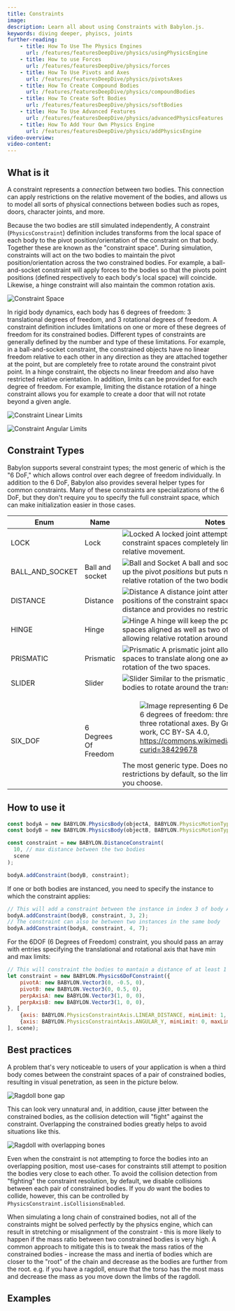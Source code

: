 ```yaml
---
title: Constraints
image: 
description: Learn all about using Constraints with Babylon.js.
keywords: diving deeper, phyiscs, joints
further-reading:
    - title: How To Use The Physics Engines
      url: /features/featuresDeepDive/physics/usingPhysicsEngine
    - title: How to use Forces
      url: /features/featuresDeepDive/physics/forces
    - title: How To Use Pivots and Axes
      url: /features/featuresDeepDive/physics/pivotsAxes
    - title: How To Create Compound Bodies
      url: /features/featuresDeepDive/physics/compoundBodies
    - title: How To Create Soft Bodies
      url: /features/featuresDeepDive/physics/softBodies
    - title: How To Use Advanced Features
      url: /features/featuresDeepDive/physics/advancedPhysicsFeatures
    - title: How To Add Your Own Physics Engine
      url: /features/featuresDeepDive/physics/addPhysicsEngine
video-overview:
video-content:
---
```


## What is it

A constraint represents a *connection* between two bodies. This connection can apply restrictions on the relative movement of the bodies, and allows us to model all sorts of physical connections between bodies such as ropes, doors, character joints, and more.

Because the two bodies are still simulated independently, A constraint (`PhysicsConstraint`) definition includes transforms from the local space of each body to the pivot position/orientation of the constraint on that body. Together these are known as the "constraint space". During simulation, constraints will act on the two bodies to maintain the pivot position/orientation across the two constrained bodies. For example, a ball-and-socket constraint will apply forces to the bodies so that the pivots point positions (defined respectively to each body's local space) will coincide. Likewise, a hinge constraint will also maintain the common rotation axis.

![Constraint Space](/img/how_to/physics/constraintbasics.png)

In rigid body dynamics, each body has 6 degrees of freedom: 3 translational degrees of freedom, and 3 rotational degrees of freedom. A constraint definition includes limitations on one or more of these degrees of freedom for its constrained bodies. Different types of constraints are generally defined by the number and type of these limitations. For example, in a ball-and-socket constraint, the constrained objects have no linear freedom relative to each other in any direction as they are attached together at the point, but are completely free to rotate around the constraint pivot point. In a hinge constraint, the objects no linear freedom and also have restricted relative orientation. In addition, limits can be provided for each degree of freedom. For example, limiting the distance rotation of a hinge constraint allows you for example to create a door that will not rotate beyond a given angle.

![Constraint Linear Limits](/img/how_to/physics/constraintlimitslinear.png)

![Constraint Angular Limits](/img/how_to/physics/constraintlimitsangular.png)

## Constraint Types

Babylon supports several constraint types; the most generic of which is the "6 DoF," which allows control over each degree of freedom individually. In addition to the 6 DoF, Babylon also provides several helper types for common constraints. Many of these constraints are specializations of the 6 DoF, but they don't require you to specify the full constraint space, which can make initialization easier in those cases.

| Enum | Name | Notes |
| --- | --- | --- |
| LOCK | Lock | ![Locked](/img/how_to/physics/locked.jpg) A locked joint attempts to keep the two constraint spaces completely lined up, allowing no relative movement. |
| BALL_AND_SOCKET  | Ball and socket| ![Ball and Socket](/img/how_to/physics/ballnsocket.jpg) A ball and socket joint attempts to line up the pivot *positions* but puts no restrictions on the relative rotation of the two bodies. |
| DISTANCE | Distance | ![Distance](/img/how_to/physics/distance.jpg) A distance joint attempts to keep the positions of the constraint spaces within a specified distance and provides no restriction on relative rotation. |
| HINGE | Hinge | ![Hinge](/img/how_to/physics/hinge.jpg) A hinge will keep the positions of the constraint spaces aligned as well as two of the angular axes, only allowing relative rotation around one axis. |
| PRISMATIC | Prismatic | ![Prismatic](/img/how_to/physics/prismatic.jpg) A prismatic joint allows the constraint spaces to translate along one axis and allows no relative rotation of the two spaces. |
| SLIDER | Slider | ![Slider](/img/how_to/physics/slider.jpg) Similar to the prismatic joint, but also allows the bodies to rotate around the translation axis. |
| SIX_DOF | 6 Degrees Of Freedom | <figure> <img src="/img/features/physics/6DOF.svg" alt="Image representing 6 Degrees of Freedom"/> <figcaption>6 degrees of freedom: three translational and three rotational axes. By GregorDS - Own work, CC BY-SA 4.0, https://commons.wikimedia.org/w/index.php?curid=38429678</figcaption> </figure> The most generic type. Does not provide any restrictions by default, so the limits can be applied as you choose. |

## How to use it

```javascript
const bodyA = new BABYLON.PhysicsBody(objectA, BABYLON.PhysicsMotionType.DYNAMIC, scene);
const bodyB = new BABYLON.PhysicsBody(objectB, BABYLON.PhysicsMotionType.DYNAMIC, scene);

const constraint = new BABYLON.DistanceConstraint(
  10, // max distance between the two bodies
  scene
);

bodyA.addConstraint(bodyB, constraint);
```

If one or both bodies are instanced, you need to specify the instance to which the constraint applies:

```javascript
// This will add a constraint between the instance in index 3 of body A, and the instance in index 2 of body B
bodyA.addConstraint(bodyB, constraint, 3, 2);
// The constraint can also be between two instances in the same body
bodyA.addConstraint(bodyA, constraint, 4, 7); 
```

For the 6DOF (6 Degrees of Freedom) constraint, you should pass an array with entries specifying the translational and rotational axis that have min and max limits:

```javascript
// This will constraint the bodies to mantain a distance of at least 1 and at most 2, and to rotate at most 1.58 rad along the perpendicular axis
let constraint = new BABYLON.Physics6DoFConstraint({
    pivotA: new BABYLON.Vector3(0, -0.5, 0),
    pivotB: new BABYLON.Vector3(0, 0.5, 0),
    perpAxisA: new BABYLON.Vector3(1, 0, 0),
    perpAxisB: new BABYLON.Vector3(1, 0, 0),
}, [
    {axis: BABYLON.PhysicsConstraintAxis.LINEAR_DISTANCE, minLimit: 1, maxLimit: 2},
    {axis: BABYLON.PhysicsConstraintAxis.ANGULAR_Y, minLimit: 0, maxLimit: 1.58}
], scene);
```

## Best practices

A problem that's very noticeable to users of your application is when a third body comes between the constraint spaces of a pair of constrained bodies, resulting in visual penetration, as seen in the picture below.

![Ragdoll bone gap](/img/how_to/physics/ragdollbonegap.jpg)

This can look very unnatural and, in addition, cause jitter between the constrained bodies, as the collision detection will "fight" against the constraint. Overlapping the constrained bodies greatly helps to avoid situations like this.

![Ragdoll with overlapping bones](/img/how_to/physics/ragdolloverlappedbones.jpg)

Even when the constraint is not attempting to force the bodies into an overlapping position, most use-cases for constraints still attempt to position the bodies very close to each other. To avoid the collision detection from "fighting" the constraint resolution, by default, we disable collisions between each pair of constrained bodies. If you *do* want the bodies to collide, however, this can be controlled by `PhysicsConstraint.isCollisionsEnabled`.

When simulating a long chain of constrained bodies, not all of the constraints might be solved perfectly by the physics engine, which can result in stretching or misalignment of the constraint - this is more likely to happen if the mass ratio between two constrained bodies is very high. A common approach to mitigate this is to tweak the mass ratios of the constrained bodies - increase the mass and inertia of bodies which are closer to the "root" of the chain and decrease as the bodies are further from the root. e.g. if you have a ragdoll, ensure that the torso has the most mass and decrease the mass as you move down the limbs of the ragdoll.


## Examples

<Playground id="#7DMWP8" title="Constraints" description="Shows all the different constraints available"/>
